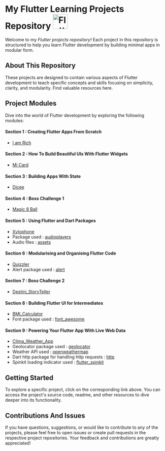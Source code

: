 # My Flutter Learning Projects Repository <img src="https://raw.githubusercontent.com/flutter/website/master/src/_assets/image/flutter-lockup-bg-color.jpg" alt="Flutter Icon" width="48" height="48" />

Welcome to my *Flutter projects repository!* Each project in this repository is structured to help you learn Flutter development by building minimal apps in modular form.

## About This Repository
These projects are designed to contain various aspects of Flutter development to teach specific concepts and skills focusing on simplicity, clarity, and modularity. Find valuable resources here.

## Project Modules
Dive into the world of Flutter development by exploring the following modules:

#### Section 1 : Creating Flutter Apps From Scratch
- [I am Rich](https://github.com/Flyview16/Flutter-Learning-Projects/tree/main/Flutter%20Projects/i_am_rich)

#### Section 2 : How To Build Beautiful UIs With Flutter Widgets
- [Mi Card](https://github.com/Flyview16/Flutter-Learning-Projects/tree/main/Flutter%20Projects/mi_card_finalproject)

#### Section 3 : Building Apps With State
- [Dicee](https://github.com/Flyview16/Flutter-Learning-Projects/tree/main/Flutter%20Projects/dicee_flutter)

#### Section 4 : Boss Challenge 1
- [Magic 8 Ball](https://github.com/Flyview16/Flutter-Learning-Projects/tree/main/Flutter%20Projects/magic_8_ball)

#### Section 5 : Using Flutter and Dart Packages
- [Xylophone](https://github.com/Flyview16/Flutter-Learning-Projects/tree/main/Flutter%20Projects/xylophone_flutter)
- Package used : [audioplayers](https://pub.dev/packages/audioplayers)
- Audio files : [assets](https://github.com/Flyview16/Flutter-Learning-Projects/tree/main/Flutter%20Projects/xylophone_flutter/assets)

#### Section 6 : Modularising and Organising Flutter Code
- [Quizzler](https://github.com/Flyview16/Flutter-Learning-Projects/tree/main/Flutter%20Projects/quizzler)
- Alert package used : [alert](https://pub.dev/packages/rflutter_alert)

#### Section 7 : Boss Challenge 2
- [Destini_StoryTeller](https://github.com/Flyview16/Flutter-Learning-Projects/tree/main/Flutter%20Projects/storyteller)

#### Section 8 : Building Flutter UI for Intermediates
- [BMI_Calculator](https://github.com/Flyview16/Flutter-Learning-Projects/tree/main/Flutter%20Projects/bmi_calculator)
- Font package used : [font_awesome](https://pub.dev/packages/font_awesome_flutter)

#### Section 9 : Powering Your Flutter App With Live Web Data
- [Clima_Weather_App](https://github.com/Flyview16/Flutter-Learning-Projects/tree/main/Flutter%20Projects/clima_weather_app)
- Geolocator package used : [geolocator](https://pub.dev/packages/geolocator)
- Weather API used : [openweathermap](https://openweathermap.org/current)
- Dart http package for handling http requests : [http](https://pub.dev/packages/http)
- Spinkit loading indicator used : [flutter_spinkit](https://pub.dev/packages/flutter_spinkit)

## Getting Started

To explore a specific project, click on the corresponding link above. You can access the project's source code, readme, and other resources to dive deeper into its functionality. 

## Contributions And Issues
If you have questions, suggestions, or would like to contribute to any of the projects, please feel free to open issues or create pull requests in the respective project repositories. Your feedback and contributions are greatly appreciated!
